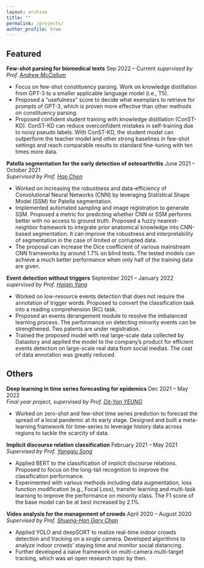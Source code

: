 ```yaml
---
layout: archive
title: ""
permalink: /projects/
author_profile: true
---
```


## Featured
**Few-shot parsing for biomedical texts** Sep 2022 – Current
*supervised by Prof. [Andrew McCallum](https://people.cs.umass.edu/~mccallum/)*  

- Focus on few-shot constituency parsing. Work on knowledge distillation from GPT-3 to a smaller applicable language
model (i.e., T5).  
- Proposed a “usefulness” score to decide what exemplars to retrieve for prompts of GPT-3, which is proven more effective
than other methods on constituency parsing.  
- Proposed confident student training with knowledge distillation (ConST-KD). ConST-KD can reduce overconfident
mistakes in self-training due to noisy pseudo labels. With ConST-KD, the student model can outperform the teacher
model and other strong baselines in few-shot settings and reach comparable results to standard fine-tuning with ten times
more data.


**Patella segmentation for the early detection of osteoarthritis** June 2021 – October 2021  
*Supervised by Prof. [Hao Chen](https://cse.hkust.edu.hk/~jhc/)*  

- Worked on increasing the robustness and data-efficiency of Convolutional Neural Networks (CNN) by
leveraging Statistical Shape Model (SSM) for Patella segmentation.  
- Implemented automated sampling and image registration to generate SSM. Proposed a metric for predicting whether
CNN or SSM performs better with no access to ground truth. Proposed a fuzzy nearest-neighbor framework to integrate
prior anatomical knowledge into CNN-based segmentation. It can improve the robustness and interpretability of segmentation
in the case of limited or corrupted data.  
- The proposal can increase the Dice coefficient of various mainstream CNN frameworks by around 1.7% on blind tests. The tested models can achieve a much better performance when only half of the training data are given.   


**Event detection without triggers** September 2021 – January 2022
*supervised by Prof. [Haiqin Yang](https://hqyang.github.io/)*
- Worked on low-resource events detection that does not require the annotation of trigger words. Proposed to convert the
classification task into a reading comprehension (RC) task.  
- Proposed an events derangement module to resolve the imbalanced learning process. The performance on detecting minority events can be strengthened. Two patents are under registration.  
- Trained the proposed model with real large-scale data collected by Datastory and applied the model to the company’s product for efficient events detection on large-scale real data from social medias. The cost of data annotation was greatly reduced.


## Others  
**Deep learning in time series forecasting for epidemics** Dec 2021 – May 2022  
*Final year project, supervised by Prof. [Dit-Yan YEUNG](https://sites.google.com/view/dyyeung)*  

- Worked on zero-shot and few-shot time series prediction to forecast the spread of a local pandemic at its early stage.
Designed and built a meta-learning framework for time-series to leverage history data across regions to tackle the scarcity
of data. 


**Implicit discourse relation classification** February 2021 – May 2021  
*Supervised by Prof. [Yangqiu Song](https://www.cse.ust.hk/~yqsong/)*  

- Applied BERT to the classification of implicit discourse relations. Proposed to focus on the long-tail recognition to
improve the classification performance.  
- Experimented with various methods including data augmentation, loss function modification (e.g., Focal Loss), transfer
learning and multi-task learning to improve the performance on minority class. The F1 score of the base model can be at
best increased by 2.1%.  


**Video analysis for the management of crowds** April 2020 – August 2020  
*Supervised by Prof. [Shueng-Han Gary Chan](https://www.cse.ust.hk/~gchan/)*  

- Applied YOLO and deepSORT to realize real-time indoor crowds detection and tracking on a single camera. Developed
algorithms to analyze indoor crowds’ staying time and monitor social distancing.  
- Further developed a naive framework on multi-camera multi-target tracking, which was an open research topic by then.  
